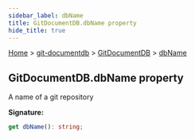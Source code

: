 ```yaml
---
sidebar_label: dbName
title: GitDocumentDB.dbName property
hide_title: true
---
```


[Home](./index.md) &gt; [git-documentdb](./git-documentdb.md) &gt; [GitDocumentDB](./git-documentdb.gitdocumentdb.md) &gt; [dbName](./git-documentdb.gitdocumentdb.dbname.md)

## GitDocumentDB.dbName property

A name of a git repository

<b>Signature:</b>

```typescript
get dbName(): string;
```
